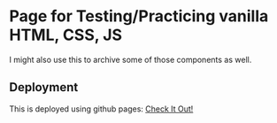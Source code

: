 # Page for Testing/Practicing vanilla HTML, CSS, JS

I might also use this to archive some of those components as well.


## Deployment

This is deployed using github pages: [Check It Out!](http:two048.github.io/test-page)
